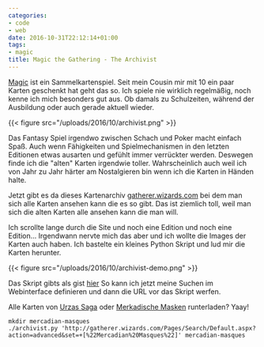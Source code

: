 ```yaml
---
categories:
- code
- web
date: 2016-10-31T22:12:14+01:00
tags:
- magic
title: Magic the Gathering - The Archivist
---
```


[Magic](http://magic.wizards.com) ist ein Sammelkartenspiel. Seit mein Cousin mir
mit 10 ein paar Karten geschenkt hat geht das so. Ich spiele nie wirklich
regelmäßig, noch kenne ich mich besonders gut aus. Ob damals zu
Schulzeiten, während der Ausbildung oder auch gerade aktuell wieder.

{{< figure src="/uploads/2016/10/archivist.png" >}}

Das Fantasy Spiel irgendwo zwischen Schach und Poker macht einfach Spaß.
Auch wenn Fähigkeiten und Spielmechanismen in den letzten Editionen etwas
ausarten und gefühlt immer verrückter werden. Deswegen finde ich die
"alten" Karten irgendwie toller. Wahrscheinlich auch weil ich
von Jahr zu Jahr härter am Nostalgieren bin wenn ich die Karten in Händen
halte.

Jetzt gibt es da dieses Kartenarchiv
[gatherer.wizards.com](https://gatherer.wizards.com) bei dem man sich alle
Karten ansehen kann die es so gibt. Das ist ziemlich toll, weil man sich
die alten Karten alle ansehen kann die man will.

Ich scrollte lange durch die Site und noch eine Edition und noch eine
Edition... Irgendwann nervte mich das aber und ich wollte die Images der
Karten auch haben. Ich bastelte ein kleines Python Skript und lud mir
die Karten herunter.

{{< figure src="/uploads/2016/10/archivist-demo.png" >}}

Das Skript gibts als gist
[hier](https://gist.github.com/noqqe/b0f4b24649f62154bc9f307cd867842e)
So kann ich jetzt meine Suchen im Webinterface definieren und dann die URL
vor das Skript werfen.

Alle Karten von [Urzas Saga](https://en.wikipedia.org/wiki/Urza_block) oder [Merkadische Masken](http://magic.wizards.com/de/game-info/products/card-set-archive/mercadian-masques) runterladen? Yaay!

    mkdir mercadian-masques
    ./archivist.py 'http://gatherer.wizards.com/Pages/Search/Default.aspx?action=advanced&set=+[%22Mercadian%20Masques%22]' mercadian-masques

